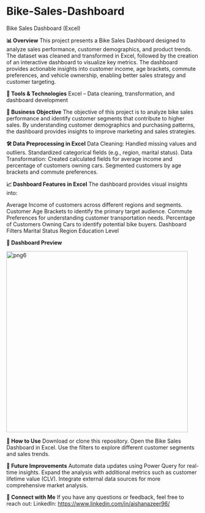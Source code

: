 # Bike-Sales-Dashboard
Bike Sales Dashboard (Excel)

**📊 Overview**
This project presents a Bike Sales Dashboard designed to analyze sales performance, customer demographics, and product trends. The dataset was cleaned and transformed in Excel, followed by the creation of an interactive dashboard to visualize key metrics. The dashboard provides actionable insights into customer income, age brackets, commute preferences, and vehicle ownership, enabling better sales strategy and customer targeting.

**🧰 Tools & Technologies**
Excel – Data cleaning, transformation, and dashboard development

**💼 Business Objective**
The objective of this project is to analyze bike sales performance and identify customer segments that contribute to higher sales. By understanding customer demographics and purchasing patterns, the dashboard provides insights to improve marketing and sales strategies.


**🛠️ Data Preprocessing in Excel**
Data Cleaning:
Handled missing values and outliers.
Standardized categorical fields (e.g., region, marital status).
Data Transformation:
Created calculated fields for average income and percentage of customers owning cars.
Segmented customers by age brackets and commute preferences.


**📈 Dashboard Features in Excel**
The dashboard provides visual insights into:

Average Income of customers across different regions and segments.
Customer Age Brackets to identify the primary target audience.
Commute Preferences for understanding customer transportation needs.
Percentage of Customers Owning Cars to identify potential bike buyers.
Dashboard Filters
Marital Status
Region
Education Level


**📸 Dashboard Preview**

<img width="474" alt="png6" src="https://github.com/user-attachments/assets/ab79aad9-4f2a-401d-b252-a2a7b1a8e88e">



**🚀 How to Use**
Download or clone this repository.
Open the Bike Sales Dashboard in Excel.
Use the filters to explore different customer segments and sales trends.

**📄 Future Improvements**
Automate data updates using Power Query for real-time insights.
Expand the analysis with additional metrics such as customer lifetime value (CLV).
Integrate external data sources for more comprehensive market analysis.

**🤝 Connect with Me**
If you have any questions or feedback, feel free to reach out:
LinkedIn: https://www.linkedin.com/in/aishanazeer96/



